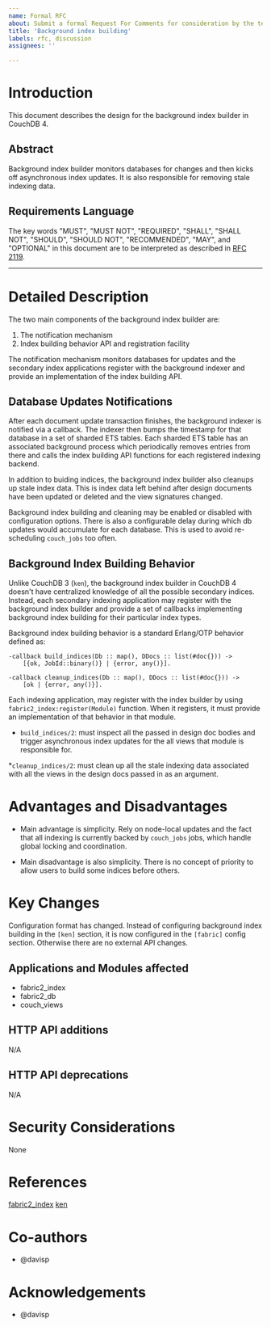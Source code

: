 ```yaml
---
name: Formal RFC
about: Submit a formal Request For Comments for consideration by the team.
title: 'Background index building'
labels: rfc, discussion
assignees: ''

---
```


# Introduction

This document describes the design for the background index builder in CouchDB 4.

## Abstract

Background index builder monitors databases for changes and then kicks off
asynchronous index updates. It is also responsible for removing stale indexing
data.

## Requirements Language

The key words "MUST", "MUST NOT", "REQUIRED", "SHALL", "SHALL NOT", "SHOULD",
"SHOULD NOT", "RECOMMENDED", "MAY", and "OPTIONAL" in this document are to be
interpreted as described in [RFC
2119](https://www.rfc-editor.org/rfc/rfc2119.txt).

---

# Detailed Description

The two main components of the background index builder are:
 1) The notification mechanism
 2) Index building behavior API and registration facility

The notification mechanism monitors databases for updates and the secondary
index applications register with the background indexer and provide an
implementation of the index building API.

## Database Updates Notifications

After each document update transaction finishes, the background indexer is
notified via a callback. The indexer then bumps the timestamp for that database
in a set of sharded ETS tables. Each sharded ETS table has an associated
background process which periodically removes entries from there and calls the
index building API functions for each registered indexing backend.

In addition to buiding indices, the background index builder also cleanups up
stale index data. This is index data left behind after design documents have
been updated or deleted and the view signatures changed.

Background index building and cleaning may be enabled or disabled with
configuration options. There is also a configurable delay during which db
updates would accumulate for each database. This is used to avoid re-scheduling
`couch_jobs` too often.

## Background Index Building Behavior

Unlike CouchDB 3 (`ken`), the background index builder in CouchDB 4 doesn't
have centralized knowledge of all the possible secondary indices. Instead, each
secondary indexing application may register with the background index builder
and provide a set of callbacks implementing background index building for their
particular index types.


Background index building behavior is a standard Erlang/OTP behavior defined
as:

```
-callback build_indices(Db :: map(), DDocs :: list(#doc{})) ->
    [{ok, JobId::binary()} | {error, any()}].

-callback cleanup_indices(Db :: map(), DDocs :: list(#doc{})) ->
    [ok | {error, any()}].
```

Each indexing application, may register with the index builder by using
`fabric2_index:register(Module)` function. When it registers, it must provide
an implementation of that behavior in that module.

 * `build_indices/2`: must inspect all the passed in design doc bodies and
trigger asynchronous index updates for the all views that module is responsible
for.

 *`cleanup_indices/2`: must clean up all the stale indexing data associated
with all the views in the design docs passed in as an argument.

# Advantages and Disadvantages

 * Main advantage is simplicity. Rely on node-local updates and the fact that
   all indexing is currently backed by `couch_jobs` jobs, which handle global
   locking and coordination.

 * Main disadvantage is also simplicity. There is no concept of priority to
   allow users to build some indices before others.

# Key Changes

Configuration format has changed. Instead of configuring background index
building in the `[ken]` section, it is now configured in the `[fabric]` config
section. Otherwise there are no external API changes.

## Applications and Modules affected

 * fabric2_index
 * fabric2_db
 * couch_views

## HTTP API additions

N/A

## HTTP API deprecations

N/A

# Security Considerations

None

# References

[fabric2_index](https://github.com/apache/couchdb/blob/prototype/fdb-layer/src/fabric/src/fabric2_index.erl)
[ken](https://github.com/apache/couchdb/tree/master/src/ken)

# Co-authors

 * @davisp

# Acknowledgements

 * @davisp
